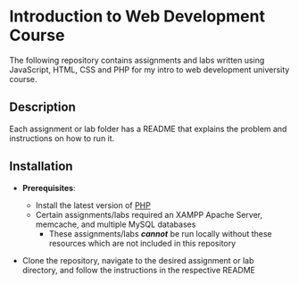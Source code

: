 # Introduction to Web Development Course

The following repository contains assignments and labs written using JavaScript, HTML, CSS and PHP for my intro to web development university course.

## Description 

Each assignment or lab folder has a README that explains the problem and instructions on how to run it. 

## Installation 

- **Prerequisites**: 
    - Install the latest version of [PHP](https://www.php.net/downloads.php)
    - Certain assignments/labs required an XAMPP Apache Server, memcache, and multiple MySQL databases
        - These assignments/labs ***cannot*** be run locally without these resources which are not included in this repository

- Clone the repository, navigate to the desired assignment or lab directory, and follow the instructions in the respective README
